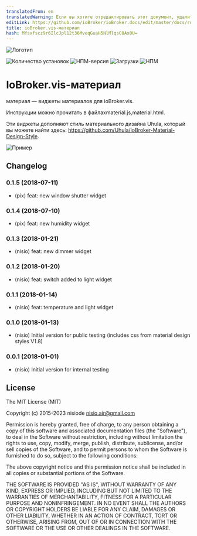 ```yaml
---
translatedFrom: en
translatedWarning: Если вы хотите отредактировать этот документ, удалите поле «translatedFrom», в противном случае этот документ будет снова автоматически переведен
editLink: https://github.com/ioBroker/ioBroker.docs/edit/master/docs/ru/adapterref/iobroker.vis-material/README.md
title: ioBroker.vis-материал
hash: MYsxfscz9r6IlcJpl12t36MveqGuaH5NlMlqsC0Ax0U=
---
```

![Логотип](../../../en/adapterref/iobroker.vis-material/admin/material.png)

![Количество установок](http://iobroker.live/badges/vis-material-stable.svg)
![НПМ-версия](http://img.shields.io/npm/v/iobroker.vis-material.svg)
![Загрузки](https://img.shields.io/npm/dm/iobroker.vis-material.svg)
![НПМ](https://nodei.co/npm/iobroker.vis-material.png?downloads=true)

# IoBroker.vis-материал
материал — виджеты материалов для ioBroker.vis.

Инструкции можно прочитать в файлахmaterial.js,material.html.

Эти виджеты дополняют стиль материального дизайна Uhula, который вы можете найти здесь: https://github.com/Uhula/ioBroker-Material-Design-Style.

![Пример](../../../en/adapterref/iobroker.vis-material/img/widgets.png)

## Changelog
### 0.1.5 (2018-07-11)
- (pix) feat: new window shutter widget

### 0.1.4 (2018-07-10)
- (pix) feat: new humidity widget

### 0.1.3 (2018-01-21)
- (nisio) feat: new dimmer widget

### 0.1.2 (2018-01-20)
- (nisio) feat: switch added to light widget

### 0.1.1 (2018-01-14)
- (nisio) feat: temperature and light widget

### 0.1.0 (2018-01-13)
- (nisio) Initial version for public testing (includes css from material design styles V1.8)

### 0.0.1 (2018-01-01)
- (nisio) Initial version for internal testing

## License
The MIT License (MIT)

Copyright (c) 2015-2023 nisiode <nisio.air@gmail.com>

Permission is hereby granted, free of charge, to any person obtaining a copy
of this software and associated documentation files (the "Software"), to deal
in the Software without restriction, including without limitation the rights
to use, copy, modify, merge, publish, distribute, sublicense, and/or sell
copies of the Software, and to permit persons to whom the Software is
furnished to do so, subject to the following conditions:

The above copyright notice and this permission notice shall be included in all
copies or substantial portions of the Software.

THE SOFTWARE IS PROVIDED "AS IS", WITHOUT WARRANTY OF ANY KIND, EXPRESS OR
IMPLIED, INCLUDING BUT NOT LIMITED TO THE WARRANTIES OF MERCHANTABILITY,
FITNESS FOR A PARTICULAR PURPOSE AND NONINFRINGEMENT. IN NO EVENT SHALL THE
AUTHORS OR COPYRIGHT HOLDERS BE LIABLE FOR ANY CLAIM, DAMAGES OR OTHER
LIABILITY, WHETHER IN AN ACTION OF CONTRACT, TORT OR OTHERWISE, ARISING FROM,
OUT OF OR IN CONNECTION WITH THE SOFTWARE OR THE USE OR OTHER DEALINGS IN THE
SOFTWARE.
